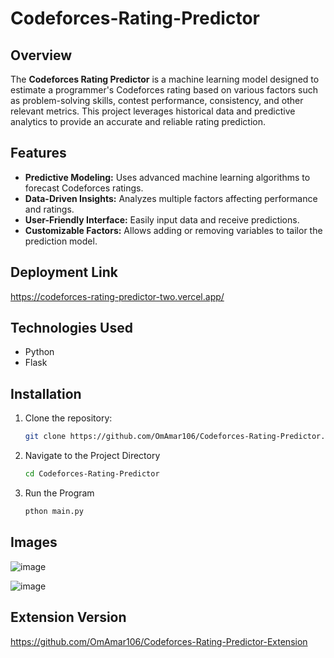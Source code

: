 # Codeforces-Rating-Predictor

## Overview
The **Codeforces Rating Predictor** is a machine learning model designed to estimate a programmer's Codeforces rating based on various factors such as problem-solving skills, contest performance, consistency, and other relevant metrics. This project leverages historical data and predictive analytics to provide an accurate and reliable rating prediction.

## Features
- **Predictive Modeling:** Uses advanced machine learning algorithms to forecast Codeforces ratings.
- **Data-Driven Insights:** Analyzes multiple factors affecting performance and ratings.
- **User-Friendly Interface:** Easily input data and receive predictions.
- **Customizable Factors:** Allows adding or removing variables to tailor the prediction model.

## Deployment Link

https://codeforces-rating-predictor-two.vercel.app/

## Technologies Used
- Python
- Flask

## Installation
1. Clone the repository:
   ```bash
   git clone https://github.com/OmAmar106/Codeforces-Rating-Predictor.git
   ```
2. Navigate to the Project Directory
   ```bash
   cd Codeforces-Rating-Predictor
   ```
3. Run the Program
   ```bash
   pthon main.py
   ```

## Images

![image](https://github.com/user-attachments/assets/84ca3bd8-668d-473a-ac09-a2e93734e7ca)

![image](https://github.com/user-attachments/assets/7bdcbba9-d188-43a3-93a7-9f0f957cc694)

## Extension Version

https://github.com/OmAmar106/Codeforces-Rating-Predictor-Extension

